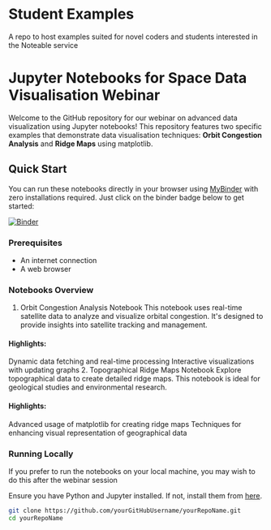 # Student Examples
A repo to host examples suited for novel coders and students interested in the Noteable service

# Jupyter Notebooks for Space Data Visualisation Webinar

Welcome to the GitHub repository for our webinar on advanced data visualization using Jupyter notebooks! This repository features two specific examples that demonstrate data visualisation techniques:  **Orbit Congestion Analysis** and  **Ridge Maps** using matplotlib.

## Quick Start

You can run these notebooks directly in your browser using [MyBinder](https://mybinder.org) with zero installations required. Just click on the binder badge below to get started:

[![Binder](https://mybinder.org/badge_logo.svg)](https://mybinder.org/v2/gh/yourGitHubUsername/yourRepoName/HEAD)

### Prerequisites

- An internet connection
- A web browser

### Notebooks Overview
1. Orbit Congestion Analysis Notebook
This notebook uses real-time satellite data to analyze and visualize orbital congestion. It's designed to provide insights into satellite tracking and management.

#### Highlights:

Dynamic data fetching and real-time processing
Interactive visualizations with updating graphs
2. Topographical Ridge Maps Notebook
Explore topographical data to create detailed ridge maps. This notebook is ideal for geological studies and environmental research.

#### Highlights:

Advanced usage of matplotlib for creating ridge maps
Techniques for enhancing visual representation of geographical data

### Running Locally

If you prefer to run the notebooks on your local machine, you may wish to do this after the webinar session

Ensure you have Python and Jupyter installed. If not, install them from [here](https://jupyter.org/install).

```bash
git clone https://github.com/yourGitHubUsername/yourRepoName.git
cd yourRepoName

